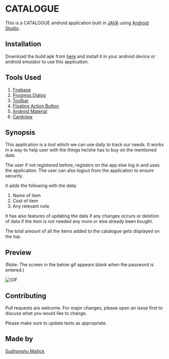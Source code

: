 # CATALOGUE

This is a CATALOGUE android application built in [JAVA](https://www.java.com/en/) using [Android Studio](https://developer.android.com/studio). 


## Installation

Download the build apk from [here](https://drive.google.com/file/d/1ddmrnzvjRxwj67X8DfoL4a5VJ6I63diZ/view?usp=sharing) and install it in your android device or android emulator to use this application.

## Tools Used
1. [Firebase](https://firebase.google.com/)
2. [Progress Dialog](https://developer.android.com/reference/android/app/ProgressDialog)
3. [Toolbar](https://developer.android.com/reference/android/widget/Toolbar)
4. [Floating Action Button](https://developer.android.com/guide/topics/ui/floating-action-button)
5. [Android Material](https://material.io/develop/android)
6. [Cardview](https://developer.android.com/reference/androidx/cardview/widget/CardView) 

## Synopsis

This application is a tool which we can use daily to track our needs. It works in a way to help user with the things he/she has to buy on the mentioned date.

The user if not registered before, registers on the app else log in and uses the application. The user can also logout from the application to ensure security.

It adds the following with the data:
1. Name of item
2. Cost of item
3. Any relevant note

It has also features of updating the data if any changes occurs or deletion of data if the item is not needed any more or else already been bought.

The total amount of all the items added to the catalogue gets displayed on the top.

## Preview
(Note: The screen in the below gif appears blank when the password is entered.)

![GIF](https://user-images.githubusercontent.com/44547947/89011555-2b803400-d32e-11ea-8a37-3ef657e1c3f9.gif)





## Contributing
Pull requests are welcome. For major changes, please open an issue first to discuss what you would like to change.

Please make sure to update tests as appropriate.

## Made by
[Sudhanshu Mallick](https://github.com/sudhanshu-mallick)
